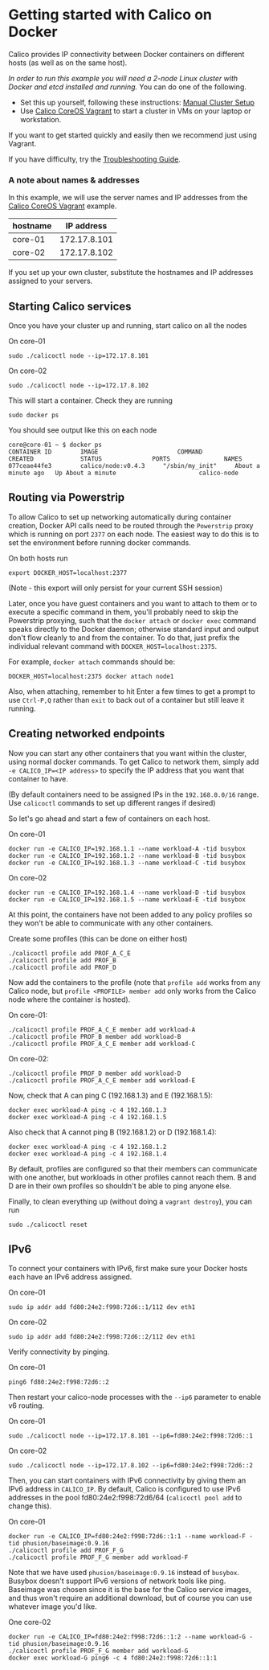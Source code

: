 # Getting started with Calico on Docker

Calico provides IP connectivity between Docker containers on different hosts (as well as on the same host).

*In order to run this example you will need a 2-node Linux cluster with Docker and etcd installed and running.*  You can do one of the following.
* Set this up yourself, following these instructions: [Manual Cluster Setup](./ManualClusterSetup.md)
* Use [Calico CoreOS Vagrant][calico-coreos-vagrant] to start a cluster in VMs on your laptop or workstation.

If you want to get started quickly and easily then we recommend just using Vagrant.

If you have difficulty, try the [Troubleshooting Guide](./Troubleshooting.md).

### A note about names & addresses
In this example, we will use the server names and IP addresses from the [Calico CoreOS Vagrant][calico-coreos-vagrant] example.

| hostname | IP address   |
|----------|--------------|
| core-01  | 172.17.8.101 |
| core-02  | 172.17.8.102 |

If you set up your own cluster, substitute the hostnames and IP addresses assigned to your servers.

## Starting Calico services<a id="calico-services"></a>

Once you have your cluster up and running, start calico on all the nodes

On core-01

    sudo ./calicoctl node --ip=172.17.8.101

On core-02

    sudo ./calicoctl node --ip=172.17.8.102

This will start a container. Check they are running

    sudo docker ps

You should see output like this on each node

    core@core-01 ~ $ docker ps
    CONTAINER ID        IMAGE                      COMMAND                CREATED             STATUS              PORTS               NAMES
    077ceae44fe3        calico/node:v0.4.3     "/sbin/my_init"     About a minute ago   Up About a minute                       calico-node

## Routing via Powerstrip

To allow Calico to set up networking automatically during container creation, Docker API calls need to be routed through the `Powerstrip` proxy which is running on port `2377` on each node. The easiest way to do this is to set the environment before running docker commands.

On both hosts run

    export DOCKER_HOST=localhost:2377

(Note - this export will only persist for your current SSH session)

Later, once you have guest containers and you want to attach to them or to execute a specific command in them, you'll probably need to skip the Powerstrip proxying, such that the `docker attach` or `docker exec` command speaks directly to the Docker daemon; otherwise standard input and output don't flow cleanly to and from the container. To do that, just prefix the individual relevant command with `DOCKER_HOST=localhost:2375`.

For example, `docker attach` commands should be:

    DOCKER_HOST=localhost:2375 docker attach node1

Also, when attaching, remember to hit Enter a few times to get a prompt to use `Ctrl-P,Q` rather than `exit` to back out of a container but still leave it running.

## Creating networked endpoints

Now you can start any other containers that you want within the cluster, using normal docker commands. To get Calico to network them, simply add `-e CALICO_IP=<IP address>` to specify the IP address that you want that container to have.

(By default containers need to be assigned IPs in the `192.168.0.0/16` range. Use `calicoctl` commands to set up different ranges if desired)

So let's go ahead and start a few of containers on each host.

On core-01

    docker run -e CALICO_IP=192.168.1.1 --name workload-A -tid busybox
    docker run -e CALICO_IP=192.168.1.2 --name workload-B -tid busybox
    docker run -e CALICO_IP=192.168.1.3 --name workload-C -tid busybox

On core-02

    docker run -e CALICO_IP=192.168.1.4 --name workload-D -tid busybox
    docker run -e CALICO_IP=192.168.1.5 --name workload-E -tid busybox

At this point, the containers have not been added to any policy profiles so they won't be able to communicate with any other containers.

Create some profiles (this can be done on either host)

    ./calicoctl profile add PROF_A_C_E
    ./calicoctl profile add PROF_B
    ./calicoctl profile add PROF_D

Now add the containers to the profile (note that `profile add` works from any Calico node, but `profile <PROFILE> member add` only works from the Calico node where the container is hosted).

On core-01:

    ./calicoctl profile PROF_A_C_E member add workload-A
    ./calicoctl profile PROF_B member add workload-B
    ./calicoctl profile PROF_A_C_E member add workload-C

On core-02:

    ./calicoctl profile PROF_D member add workload-D
    ./calicoctl profile PROF_A_C_E member add workload-E

Now, check that A can ping C (192.168.1.3) and E (192.168.1.5):

    docker exec workload-A ping -c 4 192.168.1.3
    docker exec workload-A ping -c 4 192.168.1.5

Also check that A cannot ping B (192.168.1.2) or D (192.168.1.4):

    docker exec workload-A ping -c 4 192.168.1.2
    docker exec workload-A ping -c 4 192.168.1.4

By default, profiles are configured so that their members can communicate with one another, but workloads in other profiles cannot reach them.  B and D are in their own profiles so shouldn't be able to ping anyone else.

Finally, to clean everything up (without doing a `vagrant destroy`), you can run

    sudo ./calicoctl reset


## IPv6
To connect your containers with IPv6, first make sure your Docker hosts each have an IPv6 address assigned.

On core-01

    sudo ip addr add fd80:24e2:f998:72d6::1/112 dev eth1

On core-02

    sudo ip addr add fd80:24e2:f998:72d6::2/112 dev eth1

Verify connectivity by pinging.

On core-01

    ping6 fd80:24e2:f998:72d6::2

Then restart your calico-node processes with the `--ip6` parameter to enable v6 routing.

On core-01

    sudo ./calicoctl node --ip=172.17.8.101 --ip6=fd80:24e2:f998:72d6::1

On core-02

    sudo ./calicoctl node --ip=172.17.8.102 --ip6=fd80:24e2:f998:72d6::2

Then, you can start containers with IPv6 connectivity by giving them an IPv6 address in `CALICO_IP`. By default, Calico is configured to use IPv6 addresses in the pool fd80:24e2:f998:72d6/64 (`calicoctl pool add` to change this).

On core-01

    docker run -e CALICO_IP=fd80:24e2:f998:72d6::1:1 --name workload-F -tid phusion/baseimage:0.9.16
    ./calicoctl profile add PROF_F_G
    ./calicoctl profile PROF_F_G member add workload-F

Note that we have used `phusion/baseimage:0.9.16` instead of `busybox`.  Busybox doesn't support IPv6 versions of network tools like ping.  Baseimage was chosen since it is the base for the Calico service images, and thus won't require an additional download, but of course you can use whatever image you'd like.

One core-02

    docker run -e CALICO_IP=fd80:24e2:f998:72d6::1:2 --name workload-G -tid phusion/baseimage:0.9.16
    ./calicoctl profile PROF_F_G member add workload-G
    docker exec workload-G ping6 -c 4 fd80:24e2:f998:72d6::1:1

[calico-coreos-vagrant]: https://github.com/Metaswitch/calico-coreos-vagrant-example
